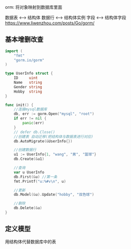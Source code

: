 orm: 将对象映射到数据库里面

数据表 <--> 结构体
数据行 <--> 结构体实例
字段 <--> 结构体字段
https://www.liwenzhou.com/posts/Go/gorm/
## 基本增删改查

```go
import (
	"fmt"
	"gorm.io/gorm"
)

type UserInfo struct {
	ID     uint
	Name   string
	Gender string
	Hobby  string
}

func init() {
	//连接mysql数据库
	db, err := gorm.Open("mysql", "root")
	if err != nil {
		panic(err)
	}
	// defer db.Close()
	//创建表 自动迁移(把结构体与数据表进行对应)
	db.AutoMigrate(&UserInfo{})

	//创建数据行
	u1 := UserInfo{1, "wang", "男", "篮球"}
	db.Create(&u1)

	//查询
	var u UserInfo
	db.First(&u) //第一条
	fmt.Printf("u:%#v\n", u)

	//更新
	db.Model(&u).Update("hobby", "双色球")

	//删除
	db.Delete(&u)
}
```

## 定义模型
用结构体代替数据库中的表





